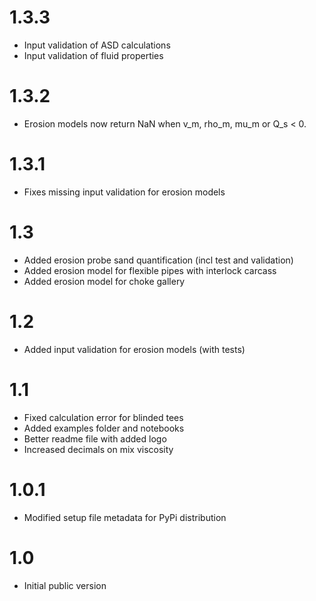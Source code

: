 # 1.3.3
* Input validation of ASD calculations
* Input validation of fluid properties

# 1.3.2
* Erosion models now return NaN when v_m, rho_m, mu_m or Q_s < 0.

# 1.3.1
* Fixes missing input validation for erosion models 

# 1.3
* Added erosion probe sand quantification (incl test and validation)
* Added erosion model for flexible pipes with interlock carcass
* Added erosion model for choke gallery

# 1.2
* Added input validation for erosion models (with tests)

# 1.1
* Fixed calculation error for blinded tees
* Added examples folder and notebooks
* Better readme file with added logo
* Increased decimals on mix viscosity

# 1.0.1
* Modified setup file metadata for PyPi distribution

# 1.0
* Initial public version
